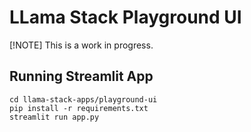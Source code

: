 # LLama Stack Playground UI

[!NOTE] This is a work in progress.

## Running Streamlit App

```
cd llama-stack-apps/playground-ui
pip install -r requirements.txt
streamlit run app.py
```
